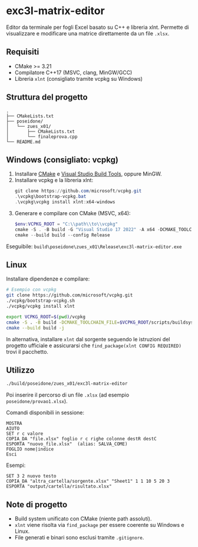 # exc3l-matrix-editor

Editor da terminale per fogli Excel basato su C++ e libreria xlnt. Permette di visualizzare e modificare una matrice direttamente da un file `.xlsx`.

## Requisiti

- CMake >= 3.21
- Compilatore C++17 (MSVC, clang, MinGW/GCC)
- Libreria `xlnt` (consigliato tramite vcpkg su Windows)

## Struttura del progetto

```
.
├── CMakeLists.txt
├── poseidone/
│   └── zues_x01/
│       ├── CMakeLists.txt
│       └── finaleprova.cpp
└── README.md
```

## Windows (consigliato: vcpkg)

1. Installare [CMake](https://cmake.org/download/) e [Visual Studio Build Tools](https://visualstudio.microsoft.com/visual-cpp-build-tools/), oppure MinGW.
2. Installare vcpkg e la libreria xlnt:
   ```powershell
   git clone https://github.com/microsoft/vcpkg.git
   .\vcpkg\bootstrap-vcpkg.bat
   .\vcpkg\vcpkg install xlnt:x64-windows
   ```
3. Generare e compilare con CMake (MSVC, x64):
   ```powershell
   $env:VCPKG_ROOT = "C:\\path\\to\\vcpkg"
   cmake -S . -B build -G "Visual Studio 17 2022" -A x64 -DCMAKE_TOOLCHAIN_FILE=$env:VCPKG_ROOT\scripts\buildsystems\vcpkg.cmake
   cmake --build build --config Release
   ```

Eseguibile: `build\poseidone\zues_x01\Release\exc3l-matrix-editor.exe`

## Linux

Installare dipendenze e compilare:
```bash
# Esempio con vcpkg
git clone https://github.com/microsoft/vcpkg.git
./vcpkg/bootstrap-vcpkg.sh
./vcpkg/vcpkg install xlnt

export VCPKG_ROOT=$(pwd)/vcpkg
cmake -S . -B build -DCMAKE_TOOLCHAIN_FILE=$VCPKG_ROOT/scripts/buildsystems/vcpkg.cmake
cmake --build build -j
```

In alternativa, installare `xlnt` dal sorgente seguendo le istruzioni del progetto ufficiale e assicurarsi che `find_package(xlnt CONFIG REQUIRED)` trovi il pacchetto.

## Utilizzo

```bash
./build/poseidone/zues_x01/exc3l-matrix-editor
```

Poi inserire il percorso di un file `.xlsx` (ad esempio `poseidone/provao1.xlsx`).

Comandi disponibili in sessione:

```
MOSTRA
AIUTO
SET r c valore
COPIA_DA "file.xlsx" foglio r c righe colonne destR destC
ESPORTA "nuovo_file.xlsx"  (alias: SALVA_COME)
FOGLIO nome|indice
Esci
```

Esempi:

```
SET 3 2 nuovo testo
COPIA_DA "altra_cartella/sorgente.xlsx" "Sheet1" 1 1 10 5 20 3
ESPORTA "output/cartella/risultato.xlsx"
```

## Note di progetto

- Build system unificato con CMake (niente path assoluti).
- `xlnt` viene risolta via `find_package` per essere coerente su Windows e Linux.
- File generati e binari sono esclusi tramite `.gitignore`.


